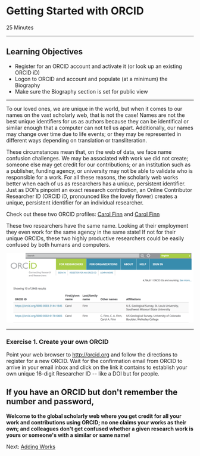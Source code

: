 #  Getting Started with ORCID
25 Minutes

---

## Learning Objectives

* Register for an ORCID account and activate it (or look up an existing ORCID iD)
* Logon to ORCID and account and populate (at a  minimum) the Biography
* Make sure the Biography section is set for public view

---
To our loved ones, we are unique in the world, but when it comes to our names on the vast scholarly web, that is not the case! Names are not the best unique identifiers for us as authors because they can be identifical or similar enough that a computer can not tell us apart. Additionally, our names may change over time due to life events; or they may be represented in different ways depending on translation or transliteration. 

These circumstances mean that, on the web of data, we face name confusion challenges. 
We may be associated with work we did not create; someone else may get credit for our 
contributions; or an institution such as a publisher, funding agency, or university 
may not be able to validate who is responsible for a work. For all these reasons, 
the scholarly web works better when each of us as researchers has a unique, 
persistent identifier. Just as DOI's pinpoint an exact research contribution, an 
Online Contributor Researcher ID (ORCID iD, pronounced like the lovely flower) 
creates a unique, persistent identifier for an individual researcher.

Check out these two ORCID profiles: [Carol
Finn](https://orcid.org/0000-0003-3144-1645) and [Carol
Finn](https://orcid.org/0000-0002-6178-0405)

These two researchers have the same name. Looking at their employment they even work for the same 
agency in the same state!  If not for their unique ORCIDs, these two highly productive 
researchers could be easily confused by both humans and computers. 

<img src="img/orcid_example.png" alt="Example ORCiD data for two researchers"
width="1000px">

---

### Exercise 1. Create your own ORCID

Point your web browser to http://orcid.org and follow the directions to register for a new ORCID. Wait for the confirmation email from ORCID to arrive in your email inbox and click on the link it contains to establish your own unique 16-digit Researcher ID -- like a DOI but for people.

If you have an ORCID but don't remember the number and password, 
---

**Welcome to the global scholarly web where you get credit for all your work
and contributions using ORCID; no one claims your works as their own; and
colleagues don't get confused whether a given research work is yours or
someone's with a similar or same name!**

Next: [Adding Works](01-adding-works.html)
